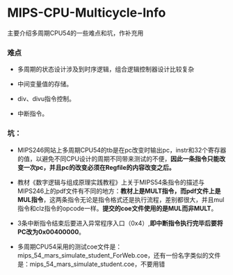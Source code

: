 # MIPS-CPU-Multicycle-Info
主要介绍多周期CPU54的一些难点和坑，作补充用

### 难点

- 多周期的状态设计涉及到时序逻辑，组合逻辑控制器设计比较复杂

- 中间变量值的存储。

- div、divu指令控制。

- 中断指令。

### 坑：

- MIPS246网站上多周期CPU54的tb是在pc改变时输出pc，instr和32个寄存器的值，以避免不同CPU设计的周期不同带来测试的不便，**因此一条指令只能改变一次pc，并且pc的改变必须在Regfile的内容改变之后。**

- 教材《数字逻辑与组成原理实践教程》上关于MIPS54条指令的描述与MIPS246上的pdf文件有不同的地方：**教材上是MULT指令，而pdf文件上是MUL指令**，这两条指令无论是指令格式还是执行流程，差别都很大，并且mul指令和clz指令的opcode一样。**提交的coe文件使用的是MUL而非MULT**。

- 3条中断指令结束后要进入异常程序入口（0x4）,**即中断指令执行完毕后要将PC改为0x00400000**。

- 多周期CPU54采用的测试coe文件是：mips_54_mars_simulate_student_ForWeb.coe，还有一份名字类似的文件是：mips_54_mars_simulate_student.coe，不要用错
